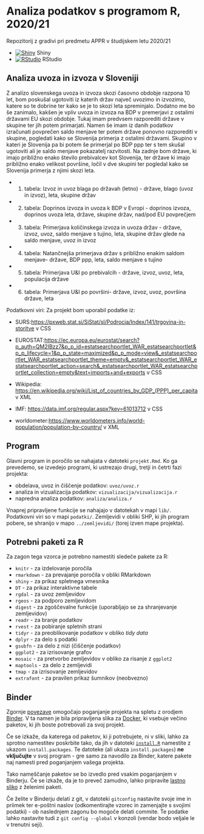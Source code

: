 # Analiza podatkov s programom R, 2020/21

Repozitorij z gradivi pri predmetu APPR v študijskem letu 2020/21

* [![Shiny](http://mybinder.org/badge.svg)](http://mybinder.org/v2/gh/jasapozne/APPR-2020-21/master?urlpath=shiny/APPR-2020-21/projekt.Rmd) Shiny
* [![RStudio](http://mybinder.org/badge.svg)](http://mybinder.org/v2/gh/jasapozne/APPR-2020-21/master?urlpath=rstudio) RStudio

## Analiza uvoza in izvoza v Sloveniji

Z analizo slovenskega uvoza in izvoza skozi časovno obdobje razpona 10 let, bom poskušal ugotoviti iz katerih držav največ uvozimo in izvozimo, katere so te dobrine ter kako se je to skozi leta spreminjalo. Dodatno me bo še zanimalo, kakšen je vpliv uvoza in izvoza na BDP v premerjavi z ostalimi državami EU skozi obdobje. Tukaj imam predvsem razporediti države v skupine ter jih potem primarjati. Namen še imam iz danih podatkov izračunati povprečen saldo menjave  ter potem 
države ponovno razporediti v skupine,  pogledati kako se Slovenija primerja z ostalimi državami. Skupino v kateri je Slovenija pa bi potem še primerjal po BDP ppp ter s tem skušal ugotoviti ali je saldo menjave pokazatelj razvitosti. Na zadnje bom države, ki imajo približno enako število prebivalcev kot Slovenija, ter države ki imajo približno enako velikost površine, ločil v dve skupini ter pogledal kako se Slovenija primerja z njimi skozi leta.



- 1. tabela: Izvoz in uvoz blaga po državah (letno) - države, blago (uvoz in izvoz), leta, skupine držav

- 2. tabela: Doprinos izvoza in uvoza k BDP v Evropi - doprinos izvoza, doprinos uvoza leta, države, skupine držav, nad/pod EU povprečjem

- 3. tabela: Primerjava količinskega izvoza in uvoza držav - države, izvoz, uvoz, saldo menjave s tujino, leta, skupine držav glede na saldo menjave, uvoz in izvoz

- 4. tabela: Natančnejša primerjava držav s približno enakim saldom menjave- države, BDP ppp, leta, saldo menjave s tujino

- 5. tabela: Primerjava U&I po prebivalcih - države, izvoz, uvoz, leta, populacija države

- 6. tabela: Primerjava U&I po površini- države, izvoz, uvoz, površina države, leta 

Podatkovni viri:
Za projekt bom uporabil podatke iz:
- SURS:https://pxweb.stat.si/SiStat/sl/Podrocja/Index/141/trgovina-in-storitve v CSS

- EUROSTAT:https://ec.europa.eu/eurostat/search?p_auth=QM2IBzz7&p_p_id=estatsearchportlet_WAR_estatsearchportlet&p_p_lifecycle=1&p_p_state=maximized&p_p_mode=view&_estatsearchportlet_WAR_estatsearchportlet_theme=empty&_estatsearchportlet_WAR_estatsearchportlet_action=search&_estatsearchportlet_WAR_estatsearchportlet_collection=empty&text=imports+and+exports v CSS

- Wikipedia: https://en.wikipedia.org/wiki/List_of_countries_by_GDP_(PPP)_per_capita v XML

- IMF: https://data.imf.org/regular.aspx?key=61013712 v CSS

- worldometer:https://www.worldometers.info/world-population/population-by-country/ v XML
## Program

Glavni program in poročilo se nahajata v datoteki `projekt.Rmd`.
Ko ga prevedemo, se izvedejo programi, ki ustrezajo drugi, tretji in četrti fazi projekta:

* obdelava, uvoz in čiščenje podatkov: `uvoz/uvoz.r`
* analiza in vizualizacija podatkov: `vizualizacija/vizualizacija.r`
* napredna analiza podatkov: `analiza/analiza.r`

Vnaprej pripravljene funkcije se nahajajo v datotekah v mapi `lib/`.
Podatkovni viri so v mapi `podatki/`.
Zemljevidi v obliki SHP, ki jih program pobere,
se shranijo v mapo `../zemljevidi/` (torej izven mape projekta).

## Potrebni paketi za R

Za zagon tega vzorca je potrebno namestiti sledeče pakete za R:

* `knitr` - za izdelovanje poročila
* `rmarkdown` - za prevajanje poročila v obliki RMarkdown
* `shiny` - za prikaz spletnega vmesnika
* `DT` - za prikaz interaktivne tabele
* `rgdal` - za uvoz zemljevidov
* `rgeos` - za podporo zemljevidom
* `digest` - za zgoščevalne funkcije (uporabljajo se za shranjevanje zemljevidov)
* `readr` - za branje podatkov
* `rvest` - za pobiranje spletnih strani
* `tidyr` - za preoblikovanje podatkov v obliko *tidy data*
* `dplyr` - za delo s podatki
* `gsubfn` - za delo z nizi (čiščenje podatkov)
* `ggplot2` - za izrisovanje grafov
* `mosaic` - za pretvorbo zemljevidov v obliko za risanje z `ggplot2`
* `maptools` - za delo z zemljevidi
* `tmap` - za izrisovanje zemljevidov
* `extrafont` - za pravilen prikaz šumnikov (neobvezno)

## Binder

Zgornje [povezave](#analiza-podatkov-s-programom-r-202021)
omogočajo poganjanje projekta na spletu z orodjem [Binder](https://mybinder.org/).
V ta namen je bila pripravljena slika za [Docker](https://www.docker.com/),
ki vsebuje večino paketov, ki jih boste potrebovali za svoj projekt.

Če se izkaže, da katerega od paketov, ki ji potrebujete, ni v sliki,
lahko za sprotno namestitev poskrbite tako,
da jih v datoteki [`install.R`](install.R) namestite z ukazom `install.packages`.
Te datoteke (ali ukaza `install.packages`) **ne vključujte** v svoj program -
gre samo za navodilo za Binder, katere pakete naj namesti pred poganjanjem vašega projekta.

Tako nameščanje paketov se bo izvedlo pred vsakim poganjanjem v Binderju.
Če se izkaže, da je to preveč zamudno,
lahko pripravite [lastno sliko](https://github.com/jaanos/APPR-docker) z želenimi paketi.

Če želite v Binderju delati z git,
v datoteki `gitconfig` nastavite svoje ime in priimek ter e-poštni naslov
(odkomentirajte vzorec in zamenjajte s svojimi podatki) -
ob naslednjem zagonu bo mogoče delati commite.
Te podatke lahko nastavite tudi z `git config --global` v konzoli
(vendar bodo veljale le v trenutni seji).
